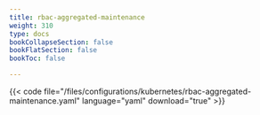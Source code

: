 ```yaml
---
title: rbac-aggregated-maintenance
weight: 310
type: docs
bookCollapseSection: false
bookFlatSection: false
bookToc: false

---
```


{{< code file="/files/configurations/kubernetes/rbac-aggregated-maintenance.yaml" language="yaml" download="true" >}}
